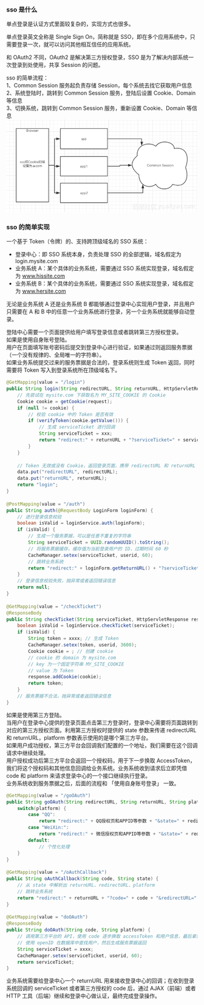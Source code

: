 
### sso 是什么
单点登录是认证方式里面较复杂的，实现方式也很多。  

单点登录英文全称是 Single Sign On，简称就是 SSO，即在多个应用系统中，只需要登录一次，就可以访问其他相互信任的应用系统。  

和 OAuth2 不同，OAuth2 是解决第三方授权登录，SSO 是为了解决内部系统一次登录到处使用，共享 Session 的问题。  

sso 的简单流程：  
1、Common Session 服务起负责存储 Session，每个系统去找它获取用户信息  
2、系统登陆时，跳转到 Common Session 服务，登陆后设置 Cookie、Domain 等信息  
3、切换系统，跳转到 Common Session 服务，重新设置 Cookie、Domain 等信息  
![sso 简单流程](../../../others/static/images/sso-simple-flow.png)  

### sso 的简单实现
一个基于 Token（令牌）的、支持跨顶级域名的 SSO 系统：  

- 登录中心：即 SSO 系统本身，负责处理 SSO 的全部逻辑，域名假定为 login.mysite.com  
- 业务系统 A：某个具体的业务系统，需要通过 SSO 系统实现登录，域名假定为 www.hissite.com  
- 业务系统 B：某个具体的业务系统，需要通过 SSO 系统实现登录，域名假定为 www.hersite.com  

无论是业务系统 A 还是业务系统 B 都能够通过登录中心实现用户登录，并且用户只需要在 A 和 B 中的任意一个业务系统进行登录，另一个业务系统就能够自动登录。  

登陆中心需要一个页面提供给用户填写登录信息或者跳转第三方授权登录。  
如果是使用自身账号登陆。  
用户在页面填写账号密码后提交到登录中心进行验证，如果通过则返回服务票据（一个没有规律的、全局唯一的字符串）。  
如果业务系统提交过来的服务票据是合法的，登录系统则生成 Token 返回，同时需要将 Token 写入到登录系统所在顶级域名下。  
```java
@GetMapping(value = "/login")
public String login(String redirectURL, String returnURL, HttpServletRequest request, Map<String, Object> data) {
    // 先尝试在 mysite.com 下获取名为 MY_SITE_COOKIE 的 Cookie
    Cookie cookie = getCookie(request);
    if (null != cookie) {
        // 校验 cookie 中的 Token 是否有效
        if (verifyToken(cookie.getValue())) {
            // 生成 serviceTicket 进行回调
            String serviceTicket = xxx;
            return "redirect:" + returnURL + "?serviceTicket=" + serviceTicket + "&redirectURL=" + redirectURL;
        }
    }

    // Token 无效或没有 Cookie，返回登录页面，携带 redirectURL 和 returnURL
    data.put("redirectURL", redirectURL);
    data.put("returnURL", returnURL);
    return "login";
}

@PostMapping(value = "/auth")
public String auth(@RequestBody LoginForm loginForm) {
    // 进行登录信息校验
    boolean isValid = loginService.auth(loginForm);
    if (isValid) {
        // 生成一个服务票据，可以是任意不重复的字符串
        String serviceTicket = UUID.randomUUID().toString();
        // 将服务票据缓存，缓存值为当前登录用户的 ID，过期时间 60 秒
        CacheManager.setex(serviceTicket, userid, 60);
        // 跳转业务系统
        return "redirect:" + loginForm.getReturnURL() + "?serviceTicket=" + serviceTicket + "&redirectURL=" + loginForm.getRedirectURL();
    }
    // 登录信息校验失败，抛异常或者返回错误信息
    return null;
}

@GetMapping(value = "/checkTicket")
@ResponseBody
public String checkTicket(String serviceTicket, HttpServletResponse response) {
    boolean isValid = loginService.checkTicket(serviceTicket);
    if (isValid) {
        String token = xxxx; // 生成 Token
        CacheManager.setex(token, userid, 3600);
        Cookie cookie = ; // 创建 cookie
        // cookie 的 domain 为 mysite.com
        // key 为一个固定字符串 MY_SITE_COOKIE
        // value 为 Token
        response.addCookie(cookie);
        return token;
    }
    // 服务票据不合法，抛异常或者返回错误信息
}
```

如果是使用第三方登陆。  
当用户在登录中心提供的登录页面点击第三方登录时，登录中心需要将页面跳转到对应的第三方授权页面。利用第三方授权时提供的 state 参数来传递 redirectURL 和 returnURL，platform 参数表示使用的是哪个第三方平台。  
如果用户成功授权，第三方平台会回调我们配置的一个地址，我们需要在这个回调请求中继续处理。  
用户授权成功后第三方平台会返回一个授权码，用于下一步换取 AccessToken，我们将这个授权码和其他信息回调给业务系统。业务系统收到请求后立即凭借 code 和 platform 来请求登录中心的一个接口继续执行登录。  
业务系统收到服务票据之后，后面的流程和 「使用自身账号登录」 一致。  
```java
@GetMapping(value = "/goOAuth")
public String goOAuth(String redirectURL, String returnURL, String platform) {
    switch(platform) {
        case "QQ":
            return "redirect:" + QQ授权页和APPID等参数 + "&state=" + redirectURL + "$$" + returnURL + "$$" + platform;
        case "WeiXin:":
            return "redirect:" + 微信授权页和APPID等参数 + "&state=" + redirectURL + "$$" + returnURL + "$$" + platform;
        default:
            // 个性化处理
    }
}

@GetMapping(value = "/oAuthCallback")
public String oAuthCallback(String code, String state) {
    // 从 state 中解析出 returnURL、redirectURL、platform
    // 跳转业务系统
    return "redirect:" + returnURL + "?code=" + code + "&redirectURL=" + redirectURL + "&platform=" + platform;
}

@GetMapping(value = "doOAuth")
@ResponseBody
public String doOAuth(String code, String platform) {
    // 调用第三方平台的 API，使用 code 逐步换取 accessToken 和用户信息，最后拿到用户的 openID
    // 使用 openID 在数据库中查找用户，然后生成服务票据返回
    String serviceTicket = xxxx;
    CacheManager.setex(serviceTicket, userid, 60);
    return serviceTicket;
}
```

业务系统需要给登录中心一个 returnURL 用来接收登录中心的回调；在收到登录系统回调的 serviceTicket 或者第三方授权的 code 后，通过 AJAX（前端）或者 HTTP 工具（后端）继续和登录中心做认证，最终完成登录操作。  
